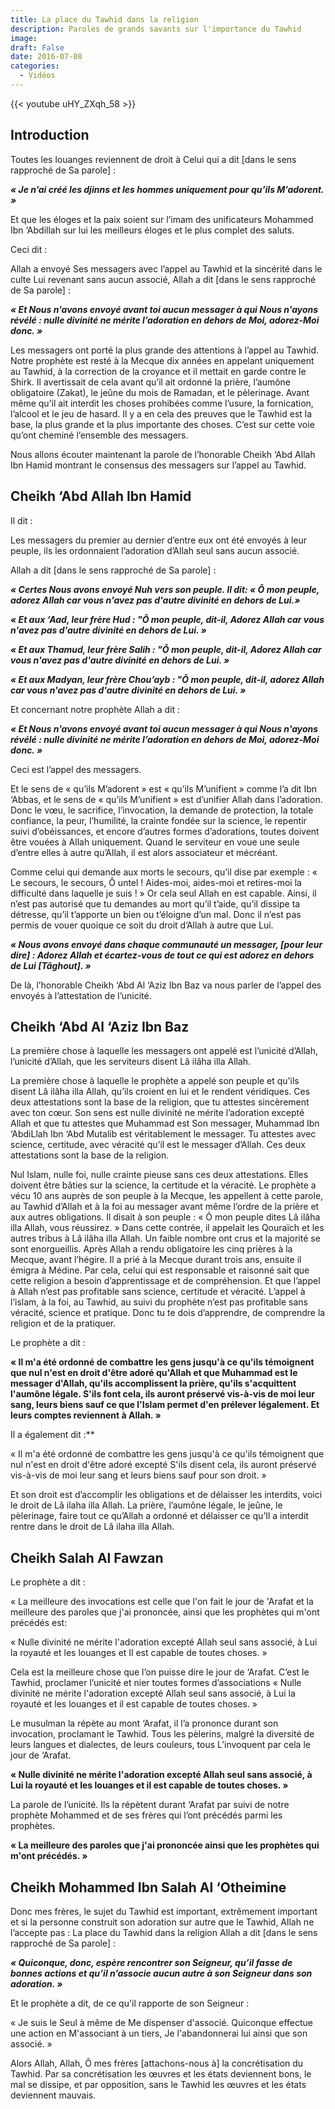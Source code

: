 ```yaml
---
title: La place du Tawhid dans la religion
description: Paroles de grands savants sur l'importance du Tawhid
image:
draft: False
date: 2016-07-08
categories: 
  - Vidéos
---
```


{{< youtube uHY_ZXqh_58 >}}


## Introduction

Toutes les louanges reviennent de droit à Celui qui a dit [dans le sens rapproché de Sa parole] :

**_« Je n’ai créé les djinns et les hommes uniquement pour qu’ils M’adorent. »_**

Et que les éloges et la paix soient sur l’imam des unificateurs Mohammed Ibn ‘Abdillah sur lui les meilleurs éloges et le plus complet des saluts.

Ceci dit :

Allah a envoyé Ses messagers avec l’appel au Tawhid et la sincérité dans le culte Lui revenant sans aucun associé, Allah a dit [dans le sens rapproché de Sa parole] :

**_« Et Nous n'avons envoyé avant toi aucun messager à qui Nous n'ayons révélé : nulle divinité ne mérite l’adoration en dehors de Moi, adorez-Moi donc. »_**

Les messagers ont porté la plus grande des attentions à l’appel au Tawhid. Notre prophète est resté à la Mecque dix années en appelant uniquement au Tawhid, à la correction de la croyance et il mettait en garde contre le Shirk. Il avertissait de cela avant qu’il ait ordonné la prière, l’aumône obligatoire (Zakat), le jeûne du mois de Ramadan, et le pèlerinage. Avant même qu’il ait interdit les choses prohibées comme l’usure, la fornication, l’alcool et le jeu de hasard. Il y a en cela des preuves que le Tawhid est la base, la plus grande et la plus importante des choses. C’est sur cette voie qu’ont cheminé l’ensemble des messagers.

Nous allons écouter maintenant la parole de l’honorable Cheikh ‘Abd Allah Ibn Hamid montrant le consensus des messagers sur l’appel au Tawhid.


## Cheikh ‘Abd Allah Ibn Hamid

Il dit :

Les messagers du premier au dernier d’entre eux ont été envoyés à leur peuple, ils les ordonnaient l’adoration d’Allah seul sans aucun associé.

Allah a dit [dans le sens rapproché de Sa parole] :

**_« Certes Nous avons envoyé Nuh vers son peuple. Il dit: « Ô mon peuple, adorez Allah car vous n'avez pas d'autre divinité en dehors de Lui.»_**

**_« Et aux ‘Aad, leur frère Hud : "Ô mon peuple, dit-il, Adorez Allah car vous n'avez pas d'autre divinité en dehors de Lui. »_**

**_« Et aux Thamud, leur frère Salih : "Ô mon peuple, dit-il, Adorez Allah car vous n'avez pas d'autre divinité en dehors de Lui. »_**

**_« Et aux Madyan, leur frère Chou’ayb : "Ô mon peuple, dit-il, adorez Allah car vous n'avez pas d'autre divinité en dehors de Lui. »_**

Et concernant notre prophète Allah a dit :

**_« Et Nous n'avons envoyé avant toi aucun messager à qui Nous n'ayons révélé : nulle divinité ne mérite l’adoration en dehors de Moi, adorez-Moi donc. »_**

Ceci est l’appel des messagers.

Et le sens de « qu’ils M’adorent » est « qu’ils M’unifient » comme l’a dit Ibn ‘Abbas, et le sens de « qu’ils M’unifient » est d’unifier Allah dans l’adoration. Donc le vœu, le sacrifice, l’invocation, la demande de protection, la totale confiance, la peur, l’humilité, la crainte fondée sur la science, le repentir suivi d’obéissances, et encore d’autres formes d’adorations, toutes doivent être vouées à Allah uniquement. Quand le serviteur en voue une seule d’entre elles à autre qu’Allah, il est alors associateur et mécréant.

Comme celui qui demande aux morts le secours, qu’il dise par exemple : « Le secours, le secours, Ô untel ! Aides-moi, aides-moi et retires-moi la difficulté dans laquelle je suis ! » Or cela seul Allah en est capable. Ainsi, il n’est pas autorisé que tu demandes au mort qu’il t’aide, qu’il dissipe ta détresse, qu’il t’apporte un bien ou t’éloigne d’un mal. Donc il n’est pas permis de vouer quoique ce soit du droit d’Allah à autre que Lui.

**_« Nous avons envoyé dans chaque communauté un messager, [pour leur dire] : Adorez Allah et écartez-vous de tout ce qui est adorez en dehors de Lui [Tâghout]. »_**

De là, l’honorable Cheikh ‘Abd Al ‘Aziz Ibn Baz va nous parler de l’appel des envoyés à l’attestation de l’unicité.


## Cheikh ‘Abd Al ‘Aziz Ibn Baz

La première chose à laquelle les messagers ont appelé est l’unicité d’Allah, l’unicité d’Allah, que les serviteurs disent Lâ ilâha illa Allah.

La première chose à laquelle le prophète a appelé son peuple et qu’ils disent Lâ ilâha illa Allah, qu’ils croient en lui et le rendent véridiques. Ces deux attestations sont la base de la religion, que tu attestes sincèrement avec ton cœur. Son sens est nulle divinité ne mérite l’adoration excepté Allah et que tu attestes que Muhammad est Son messager, Muhammad Ibn ‘AbdiLlah Ibn ‘Abd Mutalib est véritablement le messager. Tu attestes avec science, certitude, avec véracité qu’il est le messager d’Allah. Ces deux attestations sont la base de la religion.

Nul Islam, nulle foi, nulle crainte pieuse sans ces deux attestations. Elles doivent être bâties sur la science, la certitude et la véracité. Le prophète a vécu 10 ans auprès de son peuple à la Mecque, les appellent à cette parole, au Tawhid d’Allah et à la foi au messager avant même l’ordre de la prière et aux autres obligations. Il disait à son peuple : « Ô mon peuple dites Lâ ilâha illa Allah, vous réussirez. » Dans cette contrée, il appelait les Qouraïch et les autres tribus à Lâ ilâha illa Allah. Un faible nombre ont crus et la majorité se sont enorgueillis. Après Allah a rendu obligatoire les cinq prières à la Mecque, avant l’hégire. Il a prié à la Mecque durant trois ans, ensuite il émigra à Médine. Par cela, celui qui est responsable et raisonné sait que cette religion a besoin d’apprentissage et de compréhension. Et que l’appel à Allah n’est pas profitable sans science, certitude et véracité. L’appel à l’islam, à la foi, au Tawhid, au suivi du prophète n’est pas profitable sans véracité, science et pratique. Donc tu te dois d’apprendre, de comprendre la religion et de la pratiquer.

Le prophète a dit :

**« Il m'a été ordonné de combattre les gens jusqu'à ce qu'ils témoignent que nul n'est en droit d'être adoré qu'Allah et que Muhammad est le messager d'Allah, qu'ils accomplissent la prière, qu'ils s'acquittent l'aumône légale. S'ils font cela, ils auront préservé vis-à-vis de moi leur sang, leurs biens sauf ce que l'Islam permet d'en prélever légalement. Et leurs comptes reviennent à Allah. »**

Il a également dit :**

« Il m'a été ordonné de combattre les gens jusqu'à ce qu'ils témoignent que nul n'est en droit d'être adoré excepté S'ils disent cela, ils auront préservé vis-à-vis de moi leur sang et leurs biens sauf pour son droit. »

Et son droit est d’accomplir les obligations et de délaisser les interdits, voici le droit de Lâ ilaha illa Allah. La prière, l’aumône légale, le jeûne, le pèlerinage, faire tout ce qu’Allah a ordonné et délaisser ce qu’Il a interdit rentre dans le droit de Lâ ilaha illa Allah.


## Cheikh Salah Al Fawzan

Le prophète a dit :

« La meilleure des invocations est celle que l'on fait le jour de 'Arafat et la meilleure des paroles que j'ai prononcée, ainsi que les prophètes qui m'ont précédés est:

« Nulle divinité ne mérite l'adoration excepté Allah seul sans associé, à Lui la royauté et les louanges et Il est capable de toutes choses. »


Cela est la meilleure chose que l’on puisse dire le jour de ‘Arafat. C’est le Tawhid, proclamer l’unicité et nier toutes formes d’associations « Nulle divinité ne mérite l'adoration excepté Allah seul sans associé, à Lui la royauté et les louanges et il est capable de toutes choses. »

Le musulman la répète au mont ‘Arafat, il l’a prononce durant son invocation, proclamant le Tawhid. Tous les pèlerins, malgré la diversité de leurs langues et dialectes, de leurs couleurs, tous L’invoquent par cela le jour de ‘Arafat.

**« Nulle divinité ne mérite l'adoration excepté Allah seul sans associé, à Lui la royauté et les louanges et il est capable de toutes choses. »**

La parole de l’unicité. Ils la répètent durant ‘Arafat par suivi de notre prophète Mohammed et de ses frères qui l’ont précédés parmi les prophètes.

**« La meilleure des paroles que j'ai prononcée ainsi que les prophètes qui m'ont précédés. »**


## Cheikh Mohammed Ibn Salah Al ‘Otheimine

Donc mes frères, le sujet du Tawhid est important, extrêmement important et si la personne construit son adoration sur autre que le Tawhid, Allah ne l’accepte pas : La place du Tawhid dans la religion Allah a dit [dans le sens rapproché de Sa parole] :

_**« Quiconque, donc, espère rencontrer son Seigneur, qu’il fasse de bonnes actions et qu’il n’associe aucun autre à son Seigneur dans son adoration. »**_

Et le prophète a dit, de ce qu'il rapporte de son Seigneur :

« Je suis le Seul à même de Me dispenser d'associé. Quiconque effectue une action en M'associant à un tiers, Je l'abandonnerai lui ainsi que son associé. »

Alors Allah, Allah, Ô mes frères [attachons-nous à] la concrétisation du Tawhid. Par sa concrétisation les œuvres et les états deviennent bons, le mal se dissipe, et par opposition, sans le Tawhid les œuvres et les états deviennent mauvais.